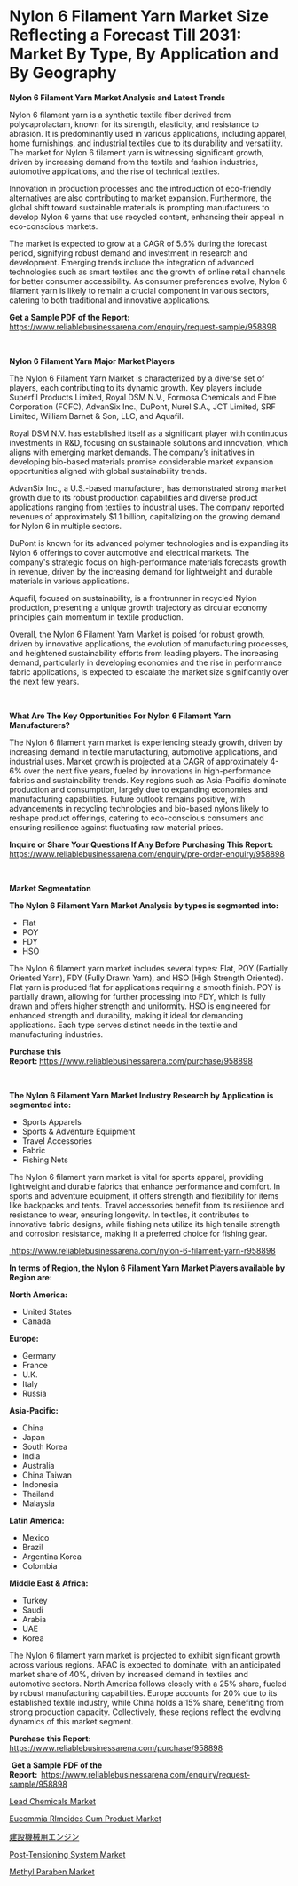 <p><h1>Nylon 6 Filament Yarn Market Size Reflecting a Forecast Till 2031: Market By Type, By Application and By Geography</h1></p><p><strong>Nylon 6 Filament Yarn Market Analysis and Latest Trends</strong></p>
<p><p>Nylon 6 filament yarn is a synthetic textile fiber derived from polycaprolactam, known for its strength, elasticity, and resistance to abrasion. It is predominantly used in various applications, including apparel, home furnishings, and industrial textiles due to its durability and versatility. The market for Nylon 6 filament yarn is witnessing significant growth, driven by increasing demand from the textile and fashion industries, automotive applications, and the rise of technical textiles. </p><p>Innovation in production processes and the introduction of eco-friendly alternatives are also contributing to market expansion. Furthermore, the global shift toward sustainable materials is prompting manufacturers to develop Nylon 6 yarns that use recycled content, enhancing their appeal in eco-conscious markets. </p><p>The market is expected to grow at a CAGR of 5.6% during the forecast period, signifying robust demand and investment in research and development. Emerging trends include the integration of advanced technologies such as smart textiles and the growth of online retail channels for better consumer accessibility. As consumer preferences evolve, Nylon 6 filament yarn is likely to remain a crucial component in various sectors, catering to both traditional and innovative applications.</p></p>
<p><strong>Get a Sample PDF of the Report:&nbsp;</strong> <a href="https://www.reliablebusinessarena.com/enquiry/request-sample/958898">https://www.reliablebusinessarena.com/enquiry/request-sample/958898</a></p>
<p>&nbsp;</p>
<p><strong>Nylon 6 Filament Yarn Major Market Players</strong></p>
<p><p>The Nylon 6 Filament Yarn Market is characterized by a diverse set of players, each contributing to its dynamic growth. Key players include Superfil Products Limited, Royal DSM N.V., Formosa Chemicals and Fibre Corporation (FCFC), AdvanSix Inc., DuPont, Nurel S.A., JCT Limited, SRF Limited, William Barnet & Son, LLC, and Aquafil. </p><p>Royal DSM N.V. has established itself as a significant player with continuous investments in R&D, focusing on sustainable solutions and innovation, which aligns with emerging market demands. The company’s initiatives in developing bio-based materials promise considerable market expansion opportunities aligned with global sustainability trends.</p><p>AdvanSix Inc., a U.S.-based manufacturer, has demonstrated strong market growth due to its robust production capabilities and diverse product applications ranging from textiles to industrial uses. The company reported revenues of approximately $1.1 billion, capitalizing on the growing demand for Nylon 6 in multiple sectors.</p><p>DuPont is known for its advanced polymer technologies and is expanding its Nylon 6 offerings to cover automotive and electrical markets. The company's strategic focus on high-performance materials forecasts growth in revenue, driven by the increasing demand for lightweight and durable materials in various applications.</p><p>Aquafil, focused on sustainability, is a frontrunner in recycled Nylon production, presenting a unique growth trajectory as circular economy principles gain momentum in textile production.</p><p>Overall, the Nylon 6 Filament Yarn Market is poised for robust growth, driven by innovative applications, the evolution of manufacturing processes, and heightened sustainability efforts from leading players. The increasing demand, particularly in developing economies and the rise in performance fabric applications, is expected to escalate the market size significantly over the next few years.</p></p>
<p>&nbsp;</p>
<p><strong>What Are The Key Opportunities For Nylon 6 Filament Yarn Manufacturers?</strong></p>
<p><p>The Nylon 6 filament yarn market is experiencing steady growth, driven by increasing demand in textile manufacturing, automotive applications, and industrial uses. Market growth is projected at a CAGR of approximately 4-6% over the next five years, fueled by innovations in high-performance fabrics and sustainability trends. Key regions such as Asia-Pacific dominate production and consumption, largely due to expanding economies and manufacturing capabilities. Future outlook remains positive, with advancements in recycling technologies and bio-based nylons likely to reshape product offerings, catering to eco-conscious consumers and ensuring resilience against fluctuating raw material prices.</p></p>
<p><strong>Inquire or Share Your Questions If Any Before Purchasing This Report:</strong> <a href="https://www.reliablebusinessarena.com/enquiry/pre-order-enquiry/958898">https://www.reliablebusinessarena.com/enquiry/pre-order-enquiry/958898</a></p>
<p>&nbsp;</p>
<p><strong>Market Segmentation</strong></p>
<p><strong>The Nylon 6 Filament Yarn Market Analysis by types is segmented into:</strong></p>
<p><ul><li>Flat</li><li>POY</li><li>FDY</li><li>HSO</li></ul></p>
<p><p>The Nylon 6 filament yarn market includes several types: Flat, POY (Partially Oriented Yarn), FDY (Fully Drawn Yarn), and HSO (High Strength Oriented). Flat yarn is produced flat for applications requiring a smooth finish. POY is partially drawn, allowing for further processing into FDY, which is fully drawn and offers higher strength and uniformity. HSO is engineered for enhanced strength and durability, making it ideal for demanding applications. Each type serves distinct needs in the textile and manufacturing industries.</p></p>
<p><strong>Purchase this Report:&nbsp;</strong><a href="https://www.reliablebusinessarena.com/purchase/958898">https://www.reliablebusinessarena.com/purchase/958898</a></p>
<p>&nbsp;</p>
<p><strong>The Nylon 6 Filament Yarn Market Industry Research by Application is segmented into:</strong></p>
<p><ul><li>Sports Apparels</li><li>Sports & Adventure Equipment</li><li>Travel Accessories</li><li>Fabric</li><li>Fishing Nets</li></ul></p>
<p><p>The Nylon 6 filament yarn market is vital for sports apparel, providing lightweight and durable fabrics that enhance performance and comfort. In sports and adventure equipment, it offers strength and flexibility for items like backpacks and tents. Travel accessories benefit from its resilience and resistance to wear, ensuring longevity. In textiles, it contributes to innovative fabric designs, while fishing nets utilize its high tensile strength and corrosion resistance, making it a preferred choice for fishing gear.</p></p>
<p><a href="https://www.reliablebusinessarena.com/nylon-6-filament-yarn-r958898">&nbsp;https://www.reliablebusinessarena.com/nylon-6-filament-yarn-r958898</a></p>
<p><strong>In terms of Region, the Nylon 6 Filament Yarn Market Players available by Region are:</strong></p>
<p>
    <p> <strong> North America: </strong>
        <ul>
            <li>United States</li>
            <li>Canada</li>
        </ul>
        </p> 
    <p> <strong> Europe: </strong>
        <ul>
            <li>Germany</li>
            <li>France</li>
            <li>U.K.</li>
            <li>Italy</li>
            <li>Russia</li>
        </ul>
        </p> 
    <p> <strong> Asia-Pacific: </strong>
        <ul>
            <li>China</li>
            <li>Japan</li>
            <li>South Korea</li>
            <li>India</li>
            <li>Australia</li>
            <li>China Taiwan</li>
            <li>Indonesia</li>
            <li>Thailand</li>
            <li>Malaysia</li>
        </ul>
        </p> 
    <p> <strong> Latin America: </strong>
        <ul>
            <li>Mexico</li>
            <li>Brazil</li>
            <li>Argentina Korea</li>
            <li>Colombia</li>
        </ul>
        </p> 
    <p> <strong> Middle East & Africa: </strong>
        <ul>
            <li>Turkey</li>
            <li>Saudi</li>
            <li>Arabia</li>
            <li>UAE</li>
            <li>Korea</li>
        </ul>
    </p>
    </p>
<p><p>The Nylon 6 filament yarn market is projected to exhibit significant growth across various regions. APAC is expected to dominate, with an anticipated market share of 40%, driven by increased demand in textiles and automotive sectors. North America follows closely with a 25% share, fueled by robust manufacturing capabilities. Europe accounts for 20% due to its established textile industry, while China holds a 15% share, benefiting from strong production capacity. Collectively, these regions reflect the evolving dynamics of this market segment.</p></p>
<p><strong>Purchase this Report: </strong><a href="https://www.reliablebusinessarena.com/purchase/958898">https://www.reliablebusinessarena.com/purchase/958898</a></p>
<p>&nbsp;<strong>Get a Sample PDF of the Report:&nbsp;&nbsp;</strong><a href="https://www.reliablebusinessarena.com/enquiry/request-sample/958898">https://www.reliablebusinessarena.com/enquiry/request-sample/958898</a></p>
<p><strong></strong></p>
<p><p><a href="https://medium.com/@pinkierau13/the-lead-chemicals-market-research-report-provides-an-in-depth-and-up-to-date-analysis-of-the-75626bfabea3">Lead Chemicals Market</a></p><p><a href="https://issuu.com/reportprime-2/docs/eucommia-rlmoides-gum-product-marke_51dd510d2bf097">Eucommia Rlmoides Gum Product Market</a></p><p><a href="https://medium.com/@shepardelmer/construction-equipment-engines-market-%E3%81%AF-%E3%82%B3%E3%82%B9%E3%83%88%E7%AE%A1%E7%90%86%E3%81%A8%E5%8A%B9%E7%8E%87%E5%90%91%E4%B8%8A%E3%82%92%E5%84%AA%E5%85%88%E3%81%97%E3%81%BE%E3%81%99-%E3%81%95%E3%82%89%E3%81%AB-%E5%A0%B1%E5%91%8A%E6%9B%B8%E3%81%AF%E5%B8%82%E5%A0%B4%E3%81%AE%E9%9C%80%E8%A6%81%E9%9D%A2%E3%81%A8%E4%BE%9B%E7%B5%A6%E9%9D%A2%E3%81%AE%E4%B8%A1%E6%96%B9%E3%82%92%E3%82%AB%E3%83%90%E3%83%BC%E3%81%97%E3%81%A6%E3%81%84%E3%81%BE%E3%81%99-4746b2e05b03">建設機械用エンジン</a></p><p><a href="https://github.com/bmorecock/Market-Research-Report-List-5/blob/main/post-tensioning-system-market.md">Post-Tensioning System Market</a></p><p><a href="https://issuu.com/reportprime-2/docs/methyl-paraben-market-size-2030.ppt_15e27a60f83eb9">Methyl Paraben Market</a></p></p>